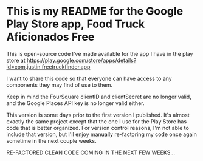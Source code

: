 # This is my README for the Google Play Store app, Food Truck Aficionados Free

This is open-source code I've made available for the app I have in the play store at https://play.google.com/store/apps/details?id=com.justin.freetruckfinder.app

I want to share this code so that everyone can have access to any components they may find of use to them.

Keep in mind the FourSquare clientID and clientSecret are no longer valid, and the Google Places API key is no longer valid either. 

This version is some days prior to the first version I published. It's almost exactly the same project except that the one I use for the Play Store has code that is better organized. For version control reasons, I'm not able to include that version, but I'll enjoy manually re-factoring my code once again sometime in the next couple weeks.

RE-FACTORED CLEAN CODE COMING IN THE NEXT FEW WEEKS...
